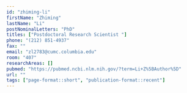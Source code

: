 ```yaml
---
id: "zhiming-li"
firstName: "Zhiming"
lastName: "Li"
postNominalLetters: "PhD"
titles: ["Postdoctoral Research Scientist "]
phone: "(212) 851-4937"
fax: ""
email: "zl2783@cumc.columbia.edu"
room: "407"
researchAreas: []
pubmed: "https://pubmed.ncbi.nlm.nih.gov/?term=Li+Z%5BAuthor%5D"
url: ""
tags: ["page-format::short", "publication-format::recent"]
---
```

